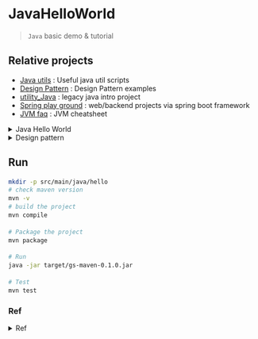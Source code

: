 # JavaHelloWorld
> `Java` basic demo & tutorial

## Relative projects
- [Java utils](https://github.com/yennanliu/JavaHelloWorld/tree/main/src/main/java/utils) : Useful java util scripts
- [Design Pattern](https://github.com/yennanliu/JavaHelloWorld/tree/main/src/main/java/DesignPattern/Singleton) : Design Pattern examples
- [utility_Java](https://github.com/yennanliu/utility_Java) : legacy java intro project
- [Spring play ground](https://github.com/yennanliu/SpringPlayground) : web/backend projects via spring boot framework
- [JVM faq](https://github.com/yennanliu/CS_basics/blob/master/doc/faq/faq_JVM.md) : JVM cheatsheet

<details>
<summary>Java Hello World</summary>

- [JavaHelloWorld](./tree/main/src) : basic1
    - Data types
        - Primitive Data Types
            - Int, String, Float, boolean, char....
        - Reference types (Non-Primitive Data Types)
            - user defined. e.g. :
            ```java
            class myClass{
                int id;
                Double age;
            }
            myClass m1 = new myClass;
            ```
        - [ref1](https://www.w3schools.com/java/java_data_types.asp)
        - [ref2](https://www.geeksforgeeks.org/types-references-java/)
        - String
            - String basic method demo
                - [String method](./src/main/java/Advances/StringMethod)
            - String <--> other class/dtype transform demo
                - [String transform](./src/main/java/Advances/StringTransform)
            - String VS StringBuffer VS StringBuilder
                - [StringBufferStringBuilder1](./src/main/java/Advances/StringBufferStringBuilder1)
    - Basics Data Types VS Wrapper
        - Wrapper can "encapsulate" basic data type -> make them has `object` properties (for OOP)
        - so can use object method, such as toString, equals, hashcode...
        - [WrapperDemo1](./src/main/java/Basics/WrapperDemo1/WrapperTest.java)
            - [WrapperDemo1-1](./src/main/java/Basics/WrapperDemo1/WrapperTest2.java)
            - [WrapperDemo1-2](./src/main/java/Basics/WrapperDemo1/WrapperTest3.java)
            - [WrapperDemo1-4](./src/main/java/Basics/WrapperDemo1/WrapperTest4.java)
        - [WrapperDemo2](./src/main/java/Basics/WrapperDemo2)
        - Need to pickup
            - Basic type <--> Wrapper <--> String
        ```java
        // basic type, wrapper -> String class
        float f1 = 12.3f;
        String str2 = String.valueOf(f1);

        Double d1 = new Double(12.34);
        String str3 =  String.valueOf(d1);

        // String class -> basic type, wrapper
        int num2 = Integer.parseInt(str1);

        String  str2 = "true";
        Boolean b1 = Boolean.parseBoolean(str2);

        // wrapper -> basic type
        Integer in1 = new Integer(12);
        int in1_ = in1.intValue();
        ```
        - "autoboxing", "unboxing"
        ```java
        // autoboxing
        int num = 10;
        Integer in1 = num;
        
        // unboxing
        int in3 = in1;
        ```
    
        - <p ><img src ="https://github.com/yennanliu/JavaHelloWorld/blob/main/doc/pic/basic_types_wrapper.png"></p>

    - Basic operator
        - [TernaryOperator](./src/main/java/Basics/TernaryOperator.java)
    - Array
        - [Array1D](./src/main/java/Basics/Array1D.java)
        - [Array2D](./src/main/java/Basics/Array2D.java)
        - [ArrayClassDemo](./src/main/java/Basics/ArrayClassDemo.java)
        - Array in memory (java)
            - every valuable in the method is "local" valuable 
            - "local" valuable will be put into the "Stack"
            - Any object from "new" will be put into the "Heap"
    - Collection
        - [Collection Demo1](./src/main/java/Advances/CollectionDemo/demo1.java)
        - [Collection Demo2](./src/main/java/Advances/CollectionDemo/demo2.java)
        - [Collection Demo3](./src/main/java/Advances/CollectionDemo/demo3.java) : collection <--> array
        - [Iterator Demo1](./src/main/java/Advances/CollectionDemo/IteratorDemo1.java)
        - [foreach Demo1](./src/main/java/Advances/CollectionDemo/foreachDemo1.java)
        - List
            - [List Demo1](./src/main/java/Advances/CollectionDemo/ListDemo1.java)
            - Iterator methods : foreach, Iterator 
        - Set
            - [Set Demo1](./src/main/java/Advances/CollectionDemo/SetDemo1.java)
            - Set, HashSet : "comparision" method : TreeSet : hashCode(), equals()
        - LinkedHashSet
            - [LinkedHashSet Demo1](./src/main/java/Advances/CollectionDemo/LinkedHashSetDemo1.java)
        - TreeSet
            - [TreeSet Demo1](./src/main/java/Advances/CollectionDemo/TreeSetDemo1.java)
            - "comparision" method : TreeSet : compareTo(), compare()
    - Map
        - [Map Demo1](./src/main/java/Advances/MapDemo/demo1.java) : concepts, properties
        - [Map Demo2](./src/main/java/Advances/MapDemo/demo2.java) : methods
    - TreeMap
        - [TreeMap Demo1](./src/main/java/Advances/TreeMap/demo1.java)
    - `Properties`
        - [Properties Demo1](./src/main/java/Advances/Properties/demo1.java)
    - `Collections` : Collection tool
        - NOTE : `Collections` is NOT a data structure, but a tool class for operating data structures (e.g. Set, List, Map..) under collection
        - [Collections Demo1](./src/main/java/Advances/Collections/demo1.java)
    - Class
        - [Class Demo1](./src/main/java/Basics/ClassDemo1.java)
        - [Class Demo2](./src/main/java/Basics/ClassDemo2.java)
        - [Attr VS Local Variable1 Demo1](./src/main/java/Basics/AttrVSLocalVariable1.java)
    - Methods
        - [Dynamic Numbers of Var1](./src/main/java/Basics/DynamicNumVar1.java)
    - Switch
        - [Switch Demo1](./src/main/java/Basics/swith/demo1.java)
    - Value Reference/Assignment:
        - Assignment
            - [Value Assignment1](./src/main/java/Basics/ValueAssignment1.java)
            - [Value Assignment2](./src/main/java/Basics/ValueAssignment2.java)
            - implemented Ordering (1->2->3->4, meaning : 4) will be the final value)
                - 1) default initial values
                - 2) explicit initial values
                - 3) assigne values via constructor
                - 4) getter, setter. e.g. "class.method", "class.attr"
        - Transfer
            - [valueTransfer1](./src/main/java/Basics/valueTransfer1.java)
            - [valueTransfer2](./src/main/java/Basics/valueTransfer2.java) : plz refer this [video](https://www.youtube.com/watch?v=26FZPGNSZlg&list=PLmOn9nNkQxJH0qBIrtV6otI0Ep4o2q67A&index=211)
            - [valueTransfer3](./src/main/java/Basics/valueTransfer3.java)
            -  Concepts
                - Basic data type :  assigned value is the storage "actual value"
                - Reference data type :  assigned value is the storage "address value" (e.g. : 0X111, 0XABC)
    - Recursion
        - [Recursion1](./src/main/java/Basics/Recursion1.java)
        - [Recursion2](./src/main/java/Basics/Recursion2.java)

    - Import
        - [ImportDemo1](./src/main/java/Basics/ImportDemo1.java)

    - Others
        - [GetArgsFromCli](./src/main/java/Basics/GetArgsFromCli.java)
        - [System getProperties Demo](./src/main/java/Advances/SystemGetPropertiesDemo1.java)
        - [BigInteger BigDecimal Demo](./src/main/java/Advances/BigIntegerBigDecimalDemo1.java)
        - [Enumeration](./src/main/java/Advances/Enumeration) - Enumeration (枚舉類) demo 
        - [Annotation](./src/main/java/Advances/Annotation) - Annotation (註解) demo

<p ><img src ="https://github.com/yennanliu/JavaHelloWorld/blob/main/doc/pic/ClassDemo2.svg"></p>
<p ><img src ="https://github.com/yennanliu/JavaHelloWorld/blob/main/doc/pic/class_in_memory.svg"></p>

- Array1D:
<p ><img src ="https://github.com/yennanliu/JavaHelloWorld/blob/main/doc/pic/array1DimMemory.svg"></p>
- Array2D:
<p ><img src ="https://github.com/yennanliu/JavaHelloWorld/blob/main/doc/pic/array2DimMemory.svg"></p>


- [JavaHelloWorld](./tree/main/src) : basic2 : OOP/class
    - Java class and its class members:
        - field
        - method
        - constructor
        - code
        - inner class
    - OOP features:
        - Encapsulation
        - Inheritance
        - Polymorphism
    - Other key words
        - this, super, static, final, abstract, interface, package

    - Steps:
        - step 1: create class, design elements in class
        - step 2: create class instance
        - step 3: call the method, attr... inside class via `class.attr`, `class.method`

    - java : "everything is an object"
        - we encapsulate functionality, structure ... into the class, and use them via instantiate the class.
        ```
        Frontend       Backend                  DB
        --------       --------               --------
        pom       -->   Class object   -->    table
        (HTML)    <--   (Java)         <--    (Mysql, Postgre...)
        (CSS)                 
        (JS)
        ```
    - Anonymous Object
        - [AnonymousObject1](./src/main/java/Basics/AnonymousObject1.java)
        - [AnonymousObject2](./src/main/java/Basics/AnonymousObject2.java)***

    - Overloading
        - In same class, if `more than one methods are with same name, but WITH DIFFERENT PRRAMETER NUMBERS OR DIFFERENT PRRAMETER TYPE`
        - [Overloading1](./src/main/java/Basics/Overloading1.java)
        - [Overloading2](./src/main/java/Basics/Overloading2.java)

    - Constructor
        - Intro :
            - create class instance (*** here the "Person_1" is the DEFAULT CONSTRUCTOR; rather than class)
            - (if there no given constructor, java will have a default one)
            - create class instance = new + "constructor"
        - Use case :
            - create class instance
            - `Initialize the instance attr`
        - [Constructor1](./src/main/java/Basics/Constructor1.java)
        - [Constructor2](./src/main/java/Basics/Constructor2.java)
        - [Constructor3](./src/main/java/Basics/Constructor3.java)
        - [ConstructorDemo1](./src/main/java/Basics/ConstructorDemo1.java)

    - Encapsulation
        - [Encapsulation1](./src/main/java/Basics/Encapsulation1.java)
        - In short :
            - hide the things need to hide : users don't need to know how does the library/Class... do the implementation
            - export the things need to export : users only need to know the how/where (e.g. : `API`) to use the library/Class.
        - pros : make the code extenable, scalable, easy to maintain

    - JavaBean
        - [CustomerBean](./src/main/java/Basics/CustomerBean.java)
        - A java class that has below properties
            - 1. the class is a `public` class
            - 2. with a `no argument` `public` constructor
            - 3. has corresponding getter, setter methods

    - This
        - 1. `this` can be used in `attr`, `class`, `method`, `constructor`
        - 2. `this` on  `attr`, `method`
            - this can be referred as "current class"
            - in class, method, we can use "this.method" for calling other method in same class
            - pattern : `this.attr`, `this.method`, `this.constructor`....
        - 3. this call `constructor`
            - in the class's constructor, we use  "this(var) or this() or ..." calling the other constructor in the same class
            - CAN'T call itself (constructor) (via this())
            - calling constructor via `this()` need to be in the `1st line` of code
            - can only use `1` `this()` inside a constructor
            - if constructor's variable is as same as class's variable => we MUST use `this.var` explicitly
        - [thisDemo1](./src/main/java/Basics/thisDemo1)
        - [thisDemo2](./src/main/java/Basics/thisDemo2.java)
        - [thisDemo3](./src/main/java/Basics/thisDemo3)
        - [thisDemo4](./src/main/java/Basics/thisDemo4.java)
        - [thisDemo5](./src/main/java/Basics/thisDemo5)
    - Getter & Setter
        - [GetterSetterDemo1](./src/main/java/Basics/GetterSetterDemo1.java)
        - [GetterSetterDemo2](./src/main/java/Basics/GetterSetterDemo2.java)

    - Extends
        - [Extends_demo1](./src/main/java/Basics/Extends_demo1)
        - [Extends_demo2](./src/main/java/Basics/Extends_demo2)
        - the "children" class can `reuse`, `overwrite` the `attr/method` that their "parent" class already defined
        - general form : `class A extends B{}`
            - A : children class (subclass)
            - B : parent class (superclass)
            - Once A extends from B, A will get all structure, attr, method from B
            - Note : private method CAN'T be called (it is received, but can't be called due to the `encapsulation`) in subclass (child class)
            - Subclass (child class) `CAN STILL define its own method, attr ...` after extending from superclass (parent class)
            - One superclass can have `multiple` subclass
            - A subclass can only have `ONE` superclass
            - superclass - subclass is a `relative` concept
            - It's OK to have "indirect" extends. e.g. : `A extends B, B extends C ....`
            - If there a class that we don't explicitly define its superclass (extends), then this class extends from `java.lang.Object` class by default
            - All classes in java (except java.lang.Object) are `direct/indirect` subclass of  `java.lang.Object`

    - Overwrite
        - [Overwrite_demo1](./src/main/java/Basics/Overwrite_demo1)
        - [Overwrite_demo2](./src/main/java/Basics/Overwrite_demo2)
        - `subclass` can overwrite the same method (same method name, same param) that its `superclass` has
        - Note : For overwrited methods, it's needed to have the same method name, and the same params as the one in superclass (method name + params ) (for overwrite)
        - only `non-static` method can be overwritten
        - access_modifiers
            - method in subclass can have "bigger" `access_modifiers` than its superclass (access_modifiers : private, public, ...)
            - `private` method in superclass `CAN NOT` be overwritten
        - return_value_type
            - if return_value_type is `void` in superclass -> it's needed to be `void` in subclass as well
            - if return_value_type is `A type` in superclass -> the return_value_type in subclass can be "A type" or `any subclass of A type`
            - if return_value_type is `basic data type` (e.g. Int, String, float...) in superclass -> the return_value_type need the be the same basic data type as its superclass
        - Exception_type
            - subclass' Exception_type must be `smaller or equal` than the one in superclass

        ```java
        // pattern
        @override   //  @override is just a comment, not necessary actually
        access_modifiers return_value_type method_name(parames){
        // java code
        }
        // pattern2
        @override
        access_modifiers return_value_type method_name throws Exception_type (parames){
        // java code
        }
        ```
    - Controlling Access
        - [ControllAccess_1](./src/main/java/Basics/ControllAccess_1)
        - [ControllAccess_1_1](./src/main/java/Basics/ControllAccess_1_1)
        - [ref](https://docs.oracle.com/javase/tutorial/java/javaOO/accesscontrol.html)

    <p ><img src ="https://github.com/yennanliu/JavaHelloWorld/blob/main/doc/pic/access_level.png"></p>

    - Super      
        - [Super_1](./src/main/java/Basics/Super_1)
        - [Super_2](./src/main/java/Basics/Super_2)
        - [Super_3](./src/main/java/Basics/Super_3)
        - [Instance_1](./src/main/java/Basics/Instance_1.java)
        - `super` can be recognized as "superclass relative"
        - super can be called on : attr, method, constructor
        - using
            -  we can call method in superclass explicitly via super.method_name from subclass
            - If method name are same in superclass and subclass -> we need to call method in superclass (current class) explicitly via `super.method`
            - calling subclass's (current class) method : `this.method`
        - super call constructor
            - we can use superclass' constructor in subclass via "super constructor"
            - "super constructor" need to be declared in 1ST LINE of subclass constructor
            - in subclass, we can only chosse either "this constructor" or "super constructor"  (choose one of them !)
            -  if we don't declare any "this constructor" or "super constructor"..  -> it will use "super constructor" (super(), no argument) by default
    - Polymorphism (`Upcasting`)
        - [polymorphism_1](./src/main/java/Basics/polymorphism_1)
        - [polymorphism_2](./src/main/java/Basics/polymorphism_2)
        - [polymorphism_3](./src/main/java/Basics/polymorphism_3)
        - [polymorphism_4](./src/main/java/Basics/polymorphism_4)
        - [polymorphism_5](./src/main/java/Basics/polymorphism_5)
        - [polymorphism_6](./src/main/java/Basics/polymorphism_6)
         - call superclass and point to subclass' instance
        - Polymorphism is actually `Upcasting`
        - Polymorphism NOT working in `attr` (still use its superclass' attr)
        - pattern : 
        ```java 
        superclass p1 = new subclass();
        ```
        - (following above) p1 will be the superclass class type, so it CAN'T use the method that only exist in subclass
        - During compile
            - => can only call methods defined in superclass
        - During runtime
            - => will run the methods overridden in subclass
        - summary :
            - =>  Compile : check left (<-)
            - =>  Running : check right (->)
        - use requirements:
            - there is extends in class (superclass, subclass)
            - method override is necessary
    - `Downcasting`
        - [Downcasting_1](src/main/java/Basics/Downcasting_1)
        - [Downcasting_2](src/main/java/Basics/Downcasting_2)
        - [Upcasting ref](https://www.javatpoint.com/upcasting-and-downcasting-in-java)
        - pattern : 
        ```java 
        // MUST do upperCasting first (?)
        superclass p1 = new subclass();
        // then do downcasting
        subclass x1 = (subclass) p1;
        ```
    - Upcasting VS DownCasting
        - Superclass ---DownCasting---> Subclass
        - Superclass <---Upcasting--- Subclass
        - Summary:
            - `Uppercasting` : make subclass to superclass type
            - `Downcasting` : make superclass to subclass type
            - In dev, we use Uppercasting >> than Downcasting
    <p ><img src ="https://github.com/yennanliu/JavaHelloWorld/blob/main/doc/pic/upcasting_downcasting.png"></p>

    - Instanceof
        - [instanceof_1](./src/main/java/Basics/instanceof_1) - instanceof demo
        - `a instanceof A` : check if a is instance of A, if yes, return True, else False
        - using case :
            -> to prevent the "ClassCastException" exception, we use instanceof before we do DownCasting. (if return true, then do `DownCasting`, else do nothing)

    - java.lang.Object
        - [objectDemo1](./src/main/java/Basics/objectDemo1)
        - [objectDemo2](./src/main/java/Basics/objectDemo2)
            - java.lang.Object basics, properties
            - garbage collect (GC) intro

    - `Equals` VS `==`
         - [EqualsDemo1](./src/main/java/Basics/EqualsDemo1)
         - [EqualsDemo2](./src/main/java/Basics/EqualsDemo2)
         - [EqualsDemo3](./src/main/java/Basics/EqualsDemo3)
         - [EqualsDemo4](./src/main/java/Basics/EqualsDemo4)
        - `==`
            - ==, an operator
            - For comparing `BASIC data type`
            - compare `CONTENT (attr: such as value..)`
            -  If compare "basic data type"
                - type don't need to be the same, ONLY compare their "actual value" in memory
             - If compare "REFERENCE data type"
                - will compare if their address in memory are the SAME
                - e.g. if they are belong to the same instance
        - `Equals`
            - Equals is a method, NOT operator
            - For comparing `Reference data type`
             - compare `address in memory`
            - For some types (class) such as String, Date, File
                - -> They've overridden the equals method
                - -> SO compare if "content" (attr: such as value..) are the SAME; but NOT address
            - In general cases, we want equals to compare "content" rather than address
                - -> so we need to OVERWRITE the equals method

    - toString()
        - [EqualsDemo1](./src/main/java/Basics/ToString_1.java)
    - For loop
        - [forLoop1](./src/main/java/Basics/forLoop1.java) : endless for loop
        - [forLoop2](./src/main/java/Basics/forLoop2.java) : for loop (ArrayList) demo
      - [forLoop3](./src/main/java/Basics/forLoop3.java) : for loop (Hashmap) demo

- [JavaHelloWorld](./tree/main/src) : basic3
    - Static demo
        - Can be used in `attribution`, `method`, `code block`, `inner class`
        - Static attribution
            - with `static` : static attr
                -> every instance use THE SAME attr
                -> when modify attr in one instance, will modify others as well
            - Not with static : non-static attr (instance attr)
                -> every instance has its own attr
                -> when modify attr in one instance, will NOT accect others
            ```
                        static attr    |  non static attr
            class         yes          |    no     (can class call attr ?)
            instance      yes          |    yes    (can instance call attr ?)
            
            ```
        - Static method
            - lives in method's "static area"
            - `static method` is loaded when `class` is loaded
            - `static method` CAN ONLY call `static method` or `static attr`
            - `non static method` CAN call both : `static/non-static method` and `static/non-static attr`
            - `this`, `super` are NOT allowed in static method
            ```
                        static method  |  non static method
            class         yes          |    no     (can class call method ?)
            instance      yes          |    yes    (can instance call method ?)
                         
            ```
        - When to use `static attr` ?
            - attr can be used by multitple classes, and they are unchanged from class to class
        
        - When to use `static method` ?
            - method which use static attr
            - constant in class (as attr) are usually declared as `static`
            - methods in util class 
                - (can use directly, no need to instantiate class)
                - e.g. Math, Array, Collections
        - [staticDemo 1](./src/main/java/Basics/staticDemo1.java)
        - [staticDemo 2](./src/main/java/Basics/staticDemo2.java)
        - [staticDemo 3](./src/main/java/Basics/staticDemo3.java)
        - [staticDemo 4](./src/main/java/Basics/staticDemo4.java)
        - [staticDemo 5](./src/main/java/Basics/staticDemo5.java)
        - [staticDemo 6](./src/main/java/Basics/staticDemo6)

    <p ><img src ="https://github.com/yennanliu/JavaHelloWorld/blob/main/doc/pic/static1.svg"></p>

    - Design pattern : `Singleton` 
        - Can only `create ONE class instance` -> reduce system loading
        - Only allow some classes be existing in some specific class instances
            -> can save resources
            - [ref1](https://blog.csdn.net/Richchigga/article/details/103133472)
            - [ref2](https://www.itread01.com/content/1547084653.html)
            - [ref-scala](https://github.com/yennanliu/utility_Scala)
            - [SingletonDemo1](./src/main/java/Basics/SingletonDemo1.java)
            - [SingletonDemo2](./src/main/java/Basics/SingletonDemo2.java) : Singleton - Eager initialization
            - [SingletonDemo3](./src/main/java/Basics/SingletonDemo3.java) : Singleton - Lazy initialization
            - [SingletonDemo4](./src/main/java/Basics/SingletonDemo4.java)
            - [SingletonDemo5](./src/main/java/Basics/SingletonDemo5.java)
            - [LazyInitSynchronized1](./src/main/java/Advances/LazyInitSynchronized1) : solve Lazy initialization's thread safety with synchronized method
            ```
            # Steps
            1. make constructor private
            2. make object inside class
            3. export a public static method 
            4. implement the code
        - Lazy initialization VS Eager initialization
            - Lazy initialization : 
                - pros : delay instance create (load fast)
                - cons : thread un-safety --> need to use "multi-thread"
            - Eager initialization:
                - pros : thread safety (data, process in different threads `NOT` affect each other)
                - cons : takes time to load

            ```
            ```java
            // https://www.youtube.com/watch?v=b-UAaq-G4uI&list=PLmOn9nNkQxJEqCNXBu5ozT_26xwvUbHyE&index=91

            // Method 1) : 餓漢式 (Eager initialization)
            // pros : Thread safety
            // cons : could create a class, but not uses it -> resource wasting
            class Single{
                public Single() {}; // make constructor private
                private static Single s = new Single();
                public static Single getInstance(){
                    return s;
                }
            }

            // Method 2) : 懶漢式 (lazy initialization)
            // pros : no resource wasting, only make the instance when need it
            // cons : Thread safety concern
            class Single2{
                private Single2(){}
                private static Single2 s = null;
                public static Single2 getInstance(){
                    if (s == null){
                        s = new Single2();
                    }
                    return s;
                }
            }

            // Method 3) : static internal method
            // optimize with above method 1), and 2)
            // pros : 1. no resource wasting, only make the instance when need it
            // pros : 2. Thread safety (no interruption when running)
            class Singleton{
                private Singleton(){};
                private static class SingltonInstance{ // make it private
                    private static  final Singleton INSTANCE = new Singleton();
                }
                // export below static method to public
                public static Singleton getInstance(){
                    return SingltonInstance.INSTANCE;
                }
            }
            ```

    - Design pattern : `Template`
        - [TemplateDemo1](./src/main/java/Basics/TemplateDemo1.java)
        - [TemplateDemo2](./src/main/java/Basics/TemplateDemo2.java)
        - Common use cases:
            - DB op
            - Junit for unit test
            - Java Web (e.g. spring MVC) : Servlet's doGet/do/Post method
            - JDBC (spring)

    - Design pattern : `Proxy`
        - [ProxyDemo1](./src/main/java/Basics/ProxyDemo1.java)
        - [ProxyDemo2](./src/main/java/Basics/ProxyDemo2.java)
        - Offers an agent (proxy) that help access control on the specific class
            - -> So users can access the `agent` class only rather than "proxied" class
        - using case:
            - safety -> prevent actual class to be visited directly
            - remote proxy -> RMI
            - delay loading -> load the proxy class first, if needed, load the actual class
        - <img src ="./doc/pic/proxy1.png">

    - Design pattern : `Factory`
        - Simple Factory
            - [ProxyDemo1](./src/main/java/Basics/FactoryDemo1)
        - Factory Method
            - [ProxyDemo2](./src/main/java/Basics/FactoryDemo2)
        - Abstract Factory
            - diff between Abstract Factory VS Factory Method
                -> complexity when create class
    - Final
        - Can decorate : class, method, attr
        - Final class
            - CAN'T BE EXTENDED (no sub class)
            - example : String, System, StringBuffer
        -  Final method
            - CAN'T BE OVERRIDDEN (no overwrite method)
            - example : getClass() method in Object class
        - [FinalDemo1](./src/main/java/Basics/FinalDemo1.java)
    - Code block
        -  purpose : for class, object initializing
        -  static code block
            - *** Executed when class is loaded (since it's static)
            - will only run ONCE
            - init class attr, inform
        -  non-static code block
            -  *** Executed when class is instantiated
            -  *** can init class attr when instantiate the class
        - [Block_demo1](./src/main/java/Basics/Block_demo1.java)
        - [Block_demo2](./src/main/java/Basics/Block_demo2)
   - Abstract
        - [AbstractDemo1](./src/main/java/Basics/AbstractDemo1.java)
        - [AbstractDemo2](./src/main/java/Basics/AbstractDemo2)
        - [AbstractDemo3](./src/main/java/Basics/AbstractDemo3/PersonTest.java)
        - [AbstractDemo4](./src/main/java/Basics/AbstractDemo4)
        - Can decorate
            - class
            - method
        - abstract class
            - CAN NOT BE instantiated
            - STILL NEED CONSTRUCTOR (used in sub class)
            - in development, we always offer sub class that can instantiate via above
        - abstract method
            - ONLY has method declare, has NO code body (method implementation)
            - inference : if a class has abstract method -> this class must be an ABSTRACT CLASS
            - Abstract class can has NO abstract method
            - if sub class overwrites all abstract methods in super class -> sub class CAN instantiate
            - if sub class NOT overwrites all abstract methods in super class -> sub class CAN NOT instantiate, this sub class is also an abstract class
    - Interface
        - [interfaceDemo1](src/main/java/Basics/interfaceDemo1.java)
        - [interfaceDemo2](src/main/java/Basics/interfaceDemo2.java)
        - [interfaceDemo3](src/main/java/Basics/interfaceDemo3.java)
        - [interfaceDemo4](src/main/java/Basics/interfaceDemo4)
        - [interfaceDemo5](src/main/java/Basics/interfaceDemo5)
        - [interfaceDemo6](src/main/java/Basics/interfaceDemo6)
        - use keyword "interface"
        - in java, interface, and class are the structure in the same level
        - how to define interface ? elements inside interface ?
            - JDK 7 and before
                - -> can ONLY use global constant and abstract method
                - -> global constant : public static final (public static final can be omitted)
                - -> abstract method : public abstract (public abstract can be omitted)
            - JDK 8 and after
                - -> can HAVE global constant, abstract method, static method, default method
        - CAN NOT define constructor in interface
            - interface CAN NOT be instantiated
        - in java, we usually use CLASS to "implement" interface (not extend)
            - -> if class implements all abstract methods in interface -> this class can be instantiated
            - -> if class NOT implement all abstract methods in interface -> this class CAN NOT be instantiated
    - Inner Class
        - [InnerClassDemo1](src/main/java/Basics/InnerClassDemo1.java)
        - [InnerClassDemo2](src/main/java/Basics/InnerClassDemo2.java)
        - [InnerClassDemo3](src/main/java/Basics/InnerClassDemo3.java)

- [JavaHelloWorld](./tree/main/src) : basic4
    - Unit Tests
        - [JUnit_1](./src/main/java/Basics/JUnit_1)
    - Exception
        - [ExceptionDemo1](./src/main/java/Basics/ExceptionDemo1.java)
        - [ExceptionDemo2](./src/main/java/Basics/ExceptionDemo2.java)
        - [ExceptionDemo3](./src/main/java/Basics/ExceptionDemo3.java)
        - [ExceptionDemo4](./src/main/java/Basics/ExceptionDemo4.java)
        - [ExceptionDemo5](./src/main/java/Basics/ExceptionDemo5)
        - [ExceptionDemo6](./src/main/java/Basics/ExceptionDemo6)
        - [ExceptionDemo7](./src/main/java/Basics/ExceptionDemo7)
        - [ExceptionDemo8](./src/main/java/Basics/ExceptionDemo8.java)
        - [ExceptionDemo9](./src/main/java/Basics/ExceptionDemo9)
        - "throw" - "get" model
            - `throw`
                - in `runtime`
                - When program runs, once there is an exception
                    - -> will generate an exception obj at the running code
                -  throw can from
                    - -> system auto generated
                    - -> set up by developer
            - `get`
                 - method that deal with exception
                 - two types
                    - 1. try-catch-finally
                        - `compile`
                    - 2. throws
                - `try-catch-finally`
                    - Know the exception cases, can handle them in cases
                - throws + `exception type`
                    - Have unhandled exception, so the program will throw the exception to `upper` layer anyway. If upper layer still CAN'T solve it, will pass to upper layer, and ... (repeat it till meet highest layer)
                - There are only 2 ways deal with exception:
                    - `try-catch-exception`
                        - -> Really deal with the exception on place
                    - `throws`
                        - -> NOT really deal with the exception,
                        - -> only "throws" the exception to the upper layer.
                        - (upper layer still need to deal with such exception)


- [JavaHelloWorld](./src/main/java/Advances) : Advanced
    - `Program VS Process (進程) VS Thread (線程)`
        - Program : collection of code for purpose, a static instance
        - Process : `running process` of the program, or `a running program`. is a dynamic process. has its cycle : launch - exist - terminate
            - examples
                - running spotify
                - running whatsapp
            - Program is `static` ; while process is `dynamic`
            - Process as `resource allocation` unit, will allocate threads to different memory spaces
        - Thread : A process has `multiple` thread. Each thread is an execution unit inside the program
            - if one process can run multiple threads `in parallell` -> We say it's a `mutiple threading` program
            - thread as an allocation & execution unit, each thread has its independent running thread and counter (pc)
            - Multiple threads in the same process CAN USE `same storage unit / memory space ..` -> they allocate instance from the same `heap`
                -> but such memory sharing mechanisms may cause `thready safety` concerns.
        - `parallel (並行) VS Concurrency (並發)`
            - Parallelism : multiple CPUs run different tasks. e.g. multiple people do different stuffs
            - Concurrency : One CPU does different tasks (jump between tasks). e.g. one person does different stuffs
            - https://github.com/yennanliu/CS_basics/blob/master/doc/faq/java/java_multi_thread.md
    - Process
    - Thread
        - A `thread` is a thread of execution in a program. The JVM allows an application to have multiple threads of execution running concurrently.
        - Thread create and use
        - Thread life cycle
        - Thread sync
        - Thread communication
        - Thread create and use (JDK 5.0)
        - [ThreadDemo1](src/main/java/Advances/ThreadDemo1.java)
        - [ThreadDemo2](src/main/java/Advances/ThreadDemo2.java)
        - [ThreadDemo3](src/main/java/Advances/ThreadDemo3.java)
        - [ThreadDemo4](src/main/java/Advances/ThreadDemo4) : common thread methods demo
        - [ThreadDemo5](src/main/java/Advances/ThreadDemo5)
        - [ThreadDemo6](src/main/java/Advances/ThreadDemo6) : Callable interface (new in JDK 5.0)

            - [RunnableDemo1](src/main/java/Advances/ThreadDemo5/RunnableDemo1.java) : Runnable create multi thread demo
        - Thread Safety
            - ThreadSafety1
                - [BoxOfficeThread1.java](src/main/java/Advances/ThreadSafety1/BoxOfficeThread1.java) : thread (Thread) safety ("Synchronized code block")
                - [BoxOfficeThread2.java](src/main/java/Advances/ThreadSafety1/BoxOfficeThread2.java) : thread (Thread) safety ("Synchronized method")
                - [BoxOfficeRunnable1.java](src/main/java/Advances/ThreadSafety1/BoxOfficeRunnable1.java) : thread (Runnable) safety ("Synchronized code block")
                - [BoxOfficeRunnable2.java](src/main/java/Advances/ThreadSafety1/BoxOfficeRunnable2.java) : thread (Runnable) safety ("Synchronized method")
                - [explanation](https://github.com/yennanliu/JavaHelloWorld/blob/main/src/main/java/Advances/ThreadSafety1/BoxOfficeRunnable1.java#L9)
            - ThreadSafety2
                - [ThreadSafety2](src/main/java/Advances/ThreadSafety2) : thread safety via "lock"
            - ThreadSafety3
                - [ThreadSafety3](src/main/java/Advances/ThreadSafety3) : thread safety example : bank account (synchronized method)
        - ThreadCommunication
            - [ThreadCommunication1](src/main/java/Advances/ThreadCommunication1) : Thread communication methods demo (wait(), notify(), notifyAll())
            - [ThreadCommunication2](src/main/java/Advances/ThreadCommunication2) : Thread communication demo : producer, consumer
            - Thread Communication methods:
                - 1) wait():
                    - once run this method, the thread will be in `blocked` status and RELEASE Synchronized monitor (lock)
                - 2) notify():
                    - once run this method, the thread will be "WAKED UP", if there are multiple threads, the first priority thread will be waked up
                - 3) notifyAll():
                    - once run this method, ALL of the OTHER threads will be "WAKED UP"
        - Thread Dead Lock
            - [DeadLock1](src/main/java/Advances/DeadLock1) : Dead Lock demo 1
        - [ThreadDemo_1](./src/main/java/thread/ThreadDemo_1.java)
        - [RunnableDemo_1](./src/main/java/thread/RunnableDemo_1.java)
        - [CallableDemo_1](./src/main/java/thread/CallableDemo_1.java)
        - Thread Pool
            - [ThreadPool1](src/main/java/Advances/ThreadPool1)
        - 4 ways create multi thread
            - Method 1) : Inherit `Thread` class
                - Thread class is implemented from Runnable interface actually
                ```java
                // java
                public class Thread implements Runnable
                ```
            - Method 2) : Implement `Runnable` interface
                - we prefer Implement Runnable in general
                    - reason 1) without single class inheritance limitation (Runnable is a interface)
                    - reason 2) the attr/val .. are shared by multi thread by default (because the implementation way)
                    ```java
                    // java
                    MyWindow my_window = new MyWindow();

                    Thread t1 = new Thread(my_window); 
                    Thread t2 = new Thread(my_window); 
                    Thread t3 = new Thread(my_window);
                    ```
            - Note : We need to overwroide run() method in both 2 methods

            - Method 3) : Callable + Future
            - Method 4) : Thread pool 

        - Thread Cycle
            <p ><img src ="https://github.com/yennanliu/JavaHelloWorld/blob/main/doc/pic/thread_cycle2.svg"></p>
        - Case study
            - box office
            - `part 1`
                - [ThreadDemo_2](./src/main/java/thread/ThreadDemo_2.java)
                - [RunnableDemo_2](./src/main/java/thread/RunnableDemo_2.java)
            - `part 2`
                - [MultiSalesThread](./src/main/java/thread/MultiSalesThread.java)
                - [MultiSalesThreadSynchronized](./src/main/java/thread/MultiSalesThreadSynchronized.java)
        - Other examples
            - [CallableThreadDemo_1](./src/main/java/thread/CallableThreadDemo_1.java)
            - [DamonThread_Demo1](./src/main/java/thread/DamonThread_Demo1.java)
            - [ThreadWithPriority](./src/main/java/thread/ThreadWithPriority.java)
            - [ThreadSleep](./src/main/java/thread/ThreadSleep.java)
            - [ThreadYield](./src/main/java/thread/ThreadYield.java)
            - [ThreadJoin](./src/main/java/thread/ThreadJoin.java)
        - Thread Lock
            - [ThreadSynchronizeed](./src/main/java/thread/ThreadSynchronizeed.java)
            - [LockThread](./src/main/java/thread/ThreadLock.java)

    - Generic type
        - [demo 1](./src/main/java/Advances/Generic/demo1.java) : Generic intro
        - [demo 2](./src/main/java/Advances/Generic/demo2.java) : Generic type with custom class demo
        - [demo 3](./src/main/java/Advances/Generic/demo3.java) : Generic with custom structure
        - [demo 4](./src/main/java/Advances/Generic/demo4.java) : Generic method demo
        - [demo 5](./src/main/java/Advances/Generic/demo5.java) : Generic class demo (example : DAO)
        - [demo 6](./src/main/java/Advances/Generic/demo6.java) : Generic type with inheritance, wildcard
        - [demo 7](./src/main/java/Advances/Generic/demo7.java) : Generic type with limited condition
        - [demo 8](./src/main/java/Advances/Generic/demo8.java) : Generic type example1
        - [demo 9](./src/main/java/Advances/Generic/demo9.java) : Generic type example2

    - IO
        - File IO
            - [File IO 1](./src/main/java/Basics/fileIO1.java)
            - [File IO 2](./src/main/java/Basics/fileIO2.java)
            - [demo 1](./src/main/java/Advances/FileIO/demo1.java) : File IO basic
            - [demo 2](./src/main/java/Advances/FileIO/demo2.java) : File IO common methods
    
        - IO flow
            - [IO 1](./src/main/java/Advances/IOFlow/demo1.java) : FileReader demo           
            - [IO 2](./src/main/java/Advances/IOFlow/demo2.java) : FileWriter demo
            - [IO 3](./src/main/java/Advances/IOFlow/demo3.java) : File copy (txt)
            - [IO 4](./src/main/java/Advances/IOFlow/demo4.java) : File copy (picture)
            - [IO 5](./src/main/java/Advances/IOFlow/demo5.java) : make File copy as funciton
            - [IO 6](./src/main/java/Advances/IOFlow/demo6.java) : File copy (picture) : Buffered IO flow
            - [IO 7](./src/main/java/Advances/IOFlow/demo7.java) : File copy (txt): BufferedReader, BufferedFileWriter
            - [IO 8](./src/main/java/Advances/IOFlow/demo8.java) : File encrypt/decrypt demo

        - IO flow2
            - [demo1](./src/main/java/Advances/IOFlow2/demo1.java) : Transformation flow demo : InputStreamReader, OutputStreamWriter

        - IO flow3
            - [demo1](./src/main/java/Advances/IOFlow3/demo1.java) : standard input and output stream: System.in, System.out
            - [demo2](./src/main/java/Advances/IOFlow3/demo2.java) : DataInputStream, DataOutputStream demo
        - ObjectInputOutputFlow
            - [demo1](./src/main/java/Advances/ObjectInputOutputFlow/demo1.java) : `serialization`, `deserialization` basic demo
            - [demo2](./src/main/java/Advances/ObjectInputOutputFlow/demo2.java) : `serialization`, `deserialization` with custom java class
        - RandomAccessFile
            - [demo1](./src/main/java/Advances/RandomAccessFile/demo1.java) : RandomAccessFile input, and output flow demo
        - NIO
            - [demo1](./src/main/java/Advances/nio/demo1.java)
    - ClassLoader
            <p ><img src ="https://github.com/yennanliu/JavaHelloWorld/blob/main/doc/pic/class_loader1.png"></p>
            <p ><img src ="https://github.com/yennanliu/JavaHelloWorld/blob/main/doc/pic/class_loader2.png"></p>
            <p ><img src ="https://github.com/yennanliu/JavaHelloWorld/blob/main/doc/pic/class_loader3.png"></p>
            <p ><img src ="https://github.com/yennanliu/JavaHelloWorld/blob/main/doc/pic/class_loader4.png"></p>
            - Steps
                - `Load -> Link -> Initialize`
        - [demo1](./src/main/java/Advances/ClassLoader/demo1.java)
        - [video](https://www.youtube.com/watch?v=JOeiJ3EVWe4&list=PLmOn9nNkQxJH0qBIrtV6otI0Ep4o2q67A&index=642)
        - [faq_JVM.md](https://github.com/yennanliu/CS_basics/blob/master/doc/faq/faq_JVM.md#5-explain-classloader-)

    - Internet
        - [demo1](./src/main/java/Advances/internet/demo1.java) : TCP/UDP comparision
        - [demo2](./src/main/java/Advances/internet/demo2.java) : TCP demo 2 : client/server (via `socket`) : send msg
        - [demo3](./src/main/java/Advances/internet/demo3.java) : TCP demo 3 : client/server (via `socket`) : send file
        - [demo4](./src/main/java/Advances/internet/demo4.java) : TCP demo 4 : client/server (via `socket`) : send file and send/receive response
        - [demo5](./src/main/java/Advances/internet/demo5.java) : UDP demo 1 : intro and basic implementation
        - [demo6](./src/main/java/Advances/internet/demo6.java) : URL demo 1 : intro and basic demo
        - [demo7](./src/main/java/Advances/internet/demo7.java) : URL demo 2 : download file from server and save it
    - TimeStamp API
        -  DateTime API before JDK 8
            - 1) System.currentTimeTimeMillis();
            - 2) java.util.Date and its sub class java.sql.Date
            - 3) SimpleDateFormat
            - 4) Calendar
        - [DateTimeApi](src/main/java/Advances/DateTimeApi) : date, timestamp.. API demo
            - [demo1](src/main/java/Advances/DateTimeApi/demo1.java) : basic constructors, methods
            - [demo2](src/main/java/Advances/DateTimeApi/demo2.java) : java.text.SimpleDateFormat, Calendar
        - [CalendarApi](src/main/java/Advances/CalendarApi) : Calendar API demo
        - [LocalDateTime](src/main/java/Advances/LocalDateTime) : LocalDate, LocalTime, LocalDateTime API demo
        - [InstantApi](src/main/java/Advances/InstantApi) : Instant API demo
        - [DateTimeFormatterApi](src/main/java/Advances/DateTimeFormatterApi) : DateTimeFormatter API demo

    - Compare API
        - [ComparableComparator](src/main/java/Advances/ComparableComparator) : Comparable, Comparator API demo
    - Reflection
        - [Demo 1](src/main/java/Advances/Reflection/demo1.java) : Reflection basic demo
        - [Demo 2](src/main/java/Advances/Reflection/demo2.java) : Create running class instance via reflection
        - [Demo 3](src/main/java/Advances/Reflection/demo3.java) : Reflection dynamic
        - [Demo 4](src/main/java/Advances/Reflection/demo4.java) : Reflection : get Runtime class instance : attr, class name, data type, permission
        - [Demo 5](src/main/java/Advances/Reflection/demo5.java) : Reflection : get Runtime class instance : method
        - [Demo 6](src/main/java/Advances/Reflection/demo6.java) : Reflection get constructor
        - [Demo 7](src/main/java/Advances/Reflection/demo7.java) : Reflection get interface, packages
        - [Demo 8](src/main/java/Advances/Reflection/demo8.java) : Reflection get/set attributions
        - [Demo 9](src/main/java/Advances/Reflection/demo9.java) : Reflection Get methods from running class instance (Important!!)
    - Dynamic Proxy (動態代理)
        - static proxy
            - [StaticProxyDemo1](src/main/java/Advances/DynamicProxy/StaticProxyDemo1.java) : static proxy review/demo
            - [StaticProxyDemo2](src/main/java/Advances/DynamicProxy/StaticProxyDemo2.java) : static proxy review/demo 2
        - dynamic proxy
            - [DynamicProxyDemo1](src/main/java/Advances/DynamicProxy/DynamicProxyDemo1.java) : dynamic proxy demo1
            - [DynamicProxyDemo2](src/main/java/Advances/DynamicProxy/DynamicProxyDemo2.java) : dynamic proxy demo2
    - Lambda expression
        - [demo1](src/main/java/Advances/Lambda/demo1.java) : Lambda intro, example
        - [demo2](src/main/java/Advances/Lambda/demo2.java) : `Lambda form 1-6` demo
        - [demo3](src/main/java/Advances/Lambda/demo3.java) : functional interface 1
        - [MethodRefTest](src/main/java/Advances/Lambda/demo4/MethodRefTest.java) : method reference demo
        - [ConstructorRefTest](src/main/java/Advances/Lambda/demo4/ConstructorRefTest.java) : Constructor reference demo
    - Stream API
        - [demo1](src/main/java/Advances/StreamAPI/demo1.java) : Stream `initiation` op demo
        - [demo2](src/main/java/Advances/StreamAPI/demo2.java) : Stream `intermedia` op demo
        - [demo3](src/main/java/Advances/StreamAPI/demo3.java) : Stream `terminate` op demo
        - [demo4](src/main/java/Advances/StreamAPI/demo4.java) : Stream reduce op demo
    - Optional
        - [demo1](src/main/java/Advances/Optional/demo1.java) : Optional demo 1
        - <p ><img src ="https://github.com/yennanliu/JavaHelloWorld/blob/main/doc/pic/optional_1.png"></p>
        - <p ><img src ="https://github.com/yennanliu/JavaHelloWorld/blob/main/doc/pic/optional_2.png"></p>

- [JavaHelloWorld](./src/main/java/Advances) : Advanced data structure
    - String class
        - [StringClass](src/main/java/Advances/StringClass)

- [JavaHelloWorld](./tree/main/src) : Mini project
    - [CustomerCRM](./src/main/java/Basics/CustomerCRM)
    - [EmployeeCRM](./src/main/java/Basics/EmployeeCRM)

- [JavaHelloWorld - Utils](./tree/main/src/utils) : General Util class

</details>



<details>
<summary>Design pattern</summary>

   - Course
        - https://www.youtube.com/watch?v=fVF31BTB97I&list=PLmOn9nNkQxJH-C-qEI2rpewHTI9ITpMkt&index=2

   - Code

</details>


## Run
```bash
mkdir -p src/main/java/hello
# check maven version
mvn -v
# build the project
mvn compile

# Package the project
mvn package

# Run
java -jar target/gs-maven-0.1.0.jar

# Test
mvn test
```
    
### Ref
<details>
<summary>Ref</summary>

- Java interview questions
    - https://www.interviewbit.com/java-interview-questions?utm_source=midfunnel&utm_medium=email&utm_campaign=none_scaler_academy_midfunnel_email_newsletter_india_all
- Java learning ref
    - https://www.itread01.com/content/1542679410.html
- Spring Boot API Tutorial
    - https://spring.io/guides/gs/maven/
    - [tutorialspoint Spring Boot API](https://www.tutorialspoint.com/spring_boot/spring_boot_building_restful_web_services.htm)
    - Build API for travel management
        - [part 1](https://mari-azevedo.medium.com/building-a-restful-api-with-java-and-spring-framework-part-1-6c364a885831)
        - [part 2](https://mari-azevedo.medium.com/construindo-uma-api-restful-com-java-e-spring-framework-parte-2-7a6c3e2ad453)
        - [part 3](https://mari-azevedo.medium.com/construindo-uma-api-restful-com-java-e-spring-framework-parte-3-ab34fcc00dee)
        - [part 4](https://mari-azevedo.medium.com/construindo-uma-api-restful-com-java-e-spring-framework-parte-4-6287f68ffc3c?source=follow_footer)
            - https://github.com/mariazevedo88/travels-api
            - https://github.com/mariazevedo88/travels-java-api
</details>
